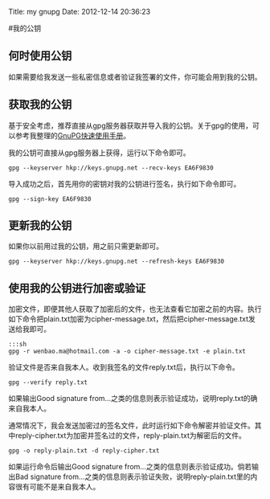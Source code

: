Title: my gnupg
Date: 2012-12-14 20:36:23

#我的公钥

## 何时使用公钥
如果需要给我发送一些私密信息或者验证我签署的文件，你可能会用到我的公钥。

## 获取我的公钥
基于安全考虑，推荐直接从gpg服务器获取并导入我的公钥。关于gpg的使用，可以参考我整理的[GnuPG快速使用手册](/note/gnupg.html "GnuPG快速使用指南")。

我的公钥可直接从gpg服务器上获得，运行以下命令即可。

    gpg --keyserver hkp://keys.gnupg.net --recv-keys EA6F9830

导入成功之后，首先用你的密钥对我的公钥进行签名，执行如下命令即可。

    gpg --sign-key EA6F9830

## 更新我的公钥
如果你以前用过我的公钥，用之前只需更新即可。

    gpg --keyserver hkp://keys.gnupg.net --refresh-keys EA6F9830

## 使用我的公钥进行加密或验证
加密文件，即便其他人获取了加密后的文件，也无法查看它加密之前的内容。执行如下命令把plain.txt加密为cipher-message.txt，然后把cipher-message.txt发送给我即可。

    :::sh
    gpg -r wenbao.ma@hotmail.com -a -o cipher-message.txt -e plain.txt

验证文件是否来自我本人。收到我签名的文件reply.txt后，执行以下命令。

    gpg --verify reply.txt

如果输出Good signature from…之类的信息则表示验证成功，说明reply.txt的确来自我本人。

通常情况下，我会发送加密过的签名文件，此时运行如下命令解密并验证文件。其中reply-cipher.txt为加密并签名过的文件，reply-plain.txt为解密后的文件。

    gpg -o reply-plain.txt -d reply-cipher.txt

如果运行命令后输出Good signature from…之类的信息则表示验证成功。倘若输出Bad signature from…之类的信息则表示验证失败，说明reply-plain.txt里的内容很有可能不是来自我本人。
